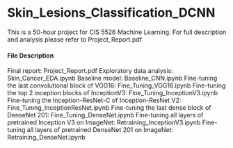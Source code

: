 # Skin_Lesions_Classification_DCNN

This is a 50-hour project for CIS 5526 Machine Learning. For full description and analysis please refer to Project_Report.pdf

#### File Description

Final report: Project_Report.pdf
Exploratory data analysis: Skin_Cancer_EDA.ipynb
Baseline model: Baseline_CNN.ipynb
Fine-tuning the last convolutional block of VGG16: Fine_Tuning_VGG16.ipynb
Fine-tuning the top 2 inception blocks of InceptionV3: Fine_Tuning_InceptionV3.ipynb
Fine-tuning the Inception-ResNet-C of Inception-ResNet V2: Fine_Tuning_InceptionResNet.ipynb
Fine-tuning the last dense block of DenseNet 201: Fine_Tuning_DenseNet.ipynb
Fine-tuning all layers of pretrained Inception V3 on ImageNet: Retraining_InceptionV3.ipynb
Fine-tuning all layers of pretrained DenseNet 201 on ImageNet: Retraining_DenseNet.ipynb


